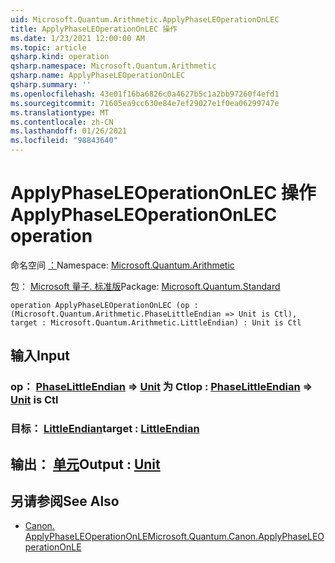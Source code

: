 ```yaml
---
uid: Microsoft.Quantum.Arithmetic.ApplyPhaseLEOperationOnLEC
title: ApplyPhaseLEOperationOnLEC 操作
ms.date: 1/23/2021 12:00:00 AM
ms.topic: article
qsharp.kind: operation
qsharp.namespace: Microsoft.Quantum.Arithmetic
qsharp.name: ApplyPhaseLEOperationOnLEC
qsharp.summary: ''
ms.openlocfilehash: 43e01f16ba6826c0a4627b5c1a2bb97260f4efd1
ms.sourcegitcommit: 71605ea9cc630e84e7ef29027e1f0ea06299747e
ms.translationtype: MT
ms.contentlocale: zh-CN
ms.lasthandoff: 01/26/2021
ms.locfileid: "98843640"
---
```

# <a name="applyphaseleoperationonlec-operation"></a><span data-ttu-id="ba128-102">ApplyPhaseLEOperationOnLEC 操作</span><span class="sxs-lookup"><span data-stu-id="ba128-102">ApplyPhaseLEOperationOnLEC operation</span></span>

<span data-ttu-id="ba128-103">命名空间 [：](xref:Microsoft.Quantum.Arithmetic)</span><span class="sxs-lookup"><span data-stu-id="ba128-103">Namespace: [Microsoft.Quantum.Arithmetic](xref:Microsoft.Quantum.Arithmetic)</span></span>

<span data-ttu-id="ba128-104">包： [Microsoft 量子. 标准版](https://nuget.org/packages/Microsoft.Quantum.Standard)</span><span class="sxs-lookup"><span data-stu-id="ba128-104">Package: [Microsoft.Quantum.Standard](https://nuget.org/packages/Microsoft.Quantum.Standard)</span></span>




```qsharp
operation ApplyPhaseLEOperationOnLEC (op : (Microsoft.Quantum.Arithmetic.PhaseLittleEndian => Unit is Ctl), target : Microsoft.Quantum.Arithmetic.LittleEndian) : Unit is Ctl
```


## <a name="input"></a><span data-ttu-id="ba128-105">输入</span><span class="sxs-lookup"><span data-stu-id="ba128-105">Input</span></span>

### <a name="op--phaselittleendian--unit--is-ctl"></a><span data-ttu-id="ba128-106">op： [PhaseLittleEndian](xref:Microsoft.Quantum.Arithmetic.PhaseLittleEndian) => [Unit](xref:microsoft.quantum.lang-ref.unit)  为 Ctl</span><span class="sxs-lookup"><span data-stu-id="ba128-106">op : [PhaseLittleEndian](xref:Microsoft.Quantum.Arithmetic.PhaseLittleEndian) => [Unit](xref:microsoft.quantum.lang-ref.unit)  is Ctl</span></span>




### <a name="target--littleendian"></a><span data-ttu-id="ba128-107">目标： [LittleEndian](xref:Microsoft.Quantum.Arithmetic.LittleEndian)</span><span class="sxs-lookup"><span data-stu-id="ba128-107">target : [LittleEndian](xref:Microsoft.Quantum.Arithmetic.LittleEndian)</span></span>





## <a name="output--unit"></a><span data-ttu-id="ba128-108">输出： [单元](xref:microsoft.quantum.lang-ref.unit)</span><span class="sxs-lookup"><span data-stu-id="ba128-108">Output : [Unit](xref:microsoft.quantum.lang-ref.unit)</span></span>



## <a name="see-also"></a><span data-ttu-id="ba128-109">另请参阅</span><span class="sxs-lookup"><span data-stu-id="ba128-109">See Also</span></span>

- [<span data-ttu-id="ba128-110">Canon. ApplyPhaseLEOperationOnLE</span><span class="sxs-lookup"><span data-stu-id="ba128-110">Microsoft.Quantum.Canon.ApplyPhaseLEOperationOnLE</span></span>](xref:Microsoft.Quantum.Canon.ApplyPhaseLEOperationOnLE)